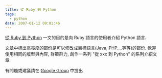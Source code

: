 ```yaml
---
title: 從 Ruby 到 Python
tags:
  - python
date: 2007-01-12 09:01:46
---
```


[從 Ruby  到 Python](http://docs.google.com/View?docid=ajkxs9k6pqxr_103cxv7r9) 一文的目的是向 Ruby  語言的使用者介紹 Python 語言.

文章中標出高亮度的部份是可以修改成目標語言(Java,
PHP....等等)的部份. 歡迎使用相同的版型與內容, 群策群力, 創作一系列 "從 xxx 到 Python" 的系列介紹文章. 

有問題或建議請在 [Google Group](http://groups.google.com/group/pythontw) 中提出